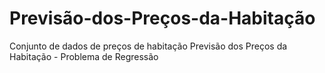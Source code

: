 # Previsão-dos-Preços-da-Habitação
 Conjunto de dados de preços de habitação Previsão dos Preços da Habitação - Problema de Regressão
